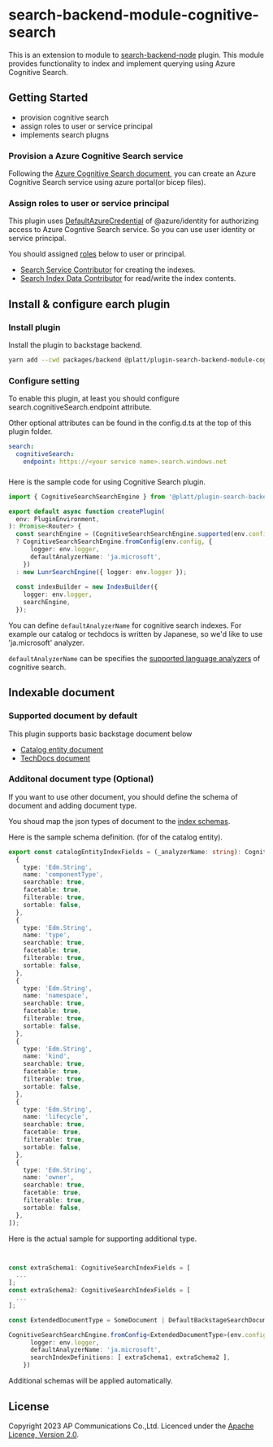 # search-backend-module-cognitive-search

This is an extension to module to [search-backend-node](https://github.com/backstage/backstage/tree/master/plugins/search-backend-node) plugin.
This module provides functionality to index and implement querying using Azure Cognitive Search.

## Getting Started

- provision cognitive search
- assign roles to user or service principal
- implements search plugns

### Provision a Azure Cognitive Search service

Following the [Azure Cognitive Search document](https://learn.microsoft.com/en-us/azure/search/search-what-is-azure-search), you can create an Azure Cognitive Search service using azure portal(or bicep files).

### Assign roles to user or service principal

This plugin uses [DefaultAzureCredential](https://www.npmjs.com/package/@azure/identity) of @azure/identity for authorizing access to Azure Cogntive Search service. So you can use user identity or service principal.

You should assigned [roles](https://learn.microsoft.com/en-us/azure/search/search-security-rbac?tabs=config-svc-portal%2Croles-portal%2Ctest-portal%2Ccustom-role-portal%2Cdisable-keys-portal#built-in-roles-used-in-search) below to user or principal.


- [Search Service Contributor](https://learn.microsoft.com/en-us/azure/role-based-access-control/built-in-roles#search-service-contributor) for creating the indexes.
- [Search Index Data Contributor](https://learn.microsoft.com/en-us/azure/role-based-access-control/built-in-roles#search-index-data-contributor) for read/write the index contents.

## Install & configure earch plugin

### Install plugin

Install the plugin to backstage backend.

```bash
yarn add --cwd packages/backend @platt/plugin-search-backend-module-cognitive-search-backend

```

### Configure setting

To enable this plugin, at least you should configure search.cognitiveSearch.endpoint attribute.

Other optional attributes can be found in the config.d.ts at the top of this plugin folder. 

```yaml
search:
  cognitiveSearch:
    endpoint: https://<your service name>.search.windows.net

```

### 

Here is the sample code for using Cognitive Search plugin.

```typescript
import { CognitiveSearchSearchEngine } from '@platt/plugin-search-backend-module-cognitive-search-backend';

export default async function createPlugin(
  env: PluginEnvironment,
): Promise<Router> {
  const searchEngine = (CognitiveSearchSearchEngine.supported(env.config))
  ? CognitiveSearchSearchEngine.fromConfig(env.config, {
      logger: env.logger,
      defaultAnalyzerName: 'ja.microsoft',
    })
  : new LunrSearchEngine({ logger: env.logger });
  
  const indexBuilder = new IndexBuilder({
    logger: env.logger,
    searchEngine,
  });

```

You can define `defaultAnalyzerName` for cognitive search indexes.
For example our catalog or techdocs is written by Japanese, so we'd like to use 
'ja.microsoft' analyzer.

`defaultAnalyzerName` can be specifies the [supported language analyzers](https://learn.microsoft.com/en-us/azure/search/index-add-language-analyzers#supported-language-analyzers) of cognitive search.



## Indexable document

### Supported document by default

This plugin supports basic backstage document below

- [Catalog entity document](https://github.com/backstage/backstage/blob/master/plugins/catalog-common/src/search/CatalogEntityDocument.ts)
- [TechDocs document](https://github.com/backstage/backstage/blob/master/plugins/techdocs-node/src/techdocsTypes.ts)

### Additonal document type (Optional)
If you want to use other document, you should define the schema of document and adding document type.

You shoud map the json types of document to the [index schemas](https://learn.microsoft.com/en-us/azure/search/search-what-is-an-index).


Here is the sample schema definition. (for of the catalog entity).

```typescript
export const catalogEntityIndexFields = (_analyzerName: string): CognitiveSearchIndexFields => ([
  {
    type: 'Edm.String',
    name: 'componentType',
    searchable: true,
    facetable: true,
    filterable: true,
    sortable: false,
  },
  {
    type: 'Edm.String',
    name: 'type',
    searchable: true,
    facetable: true,
    filterable: true,
    sortable: false,
  },
  {
    type: 'Edm.String',
    name: 'namespace',
    searchable: true,
    facetable: true,
    filterable: true,
    sortable: false,
  },
  {
    type: 'Edm.String',
    name: 'kind',
    searchable: true,
    facetable: true,
    filterable: true,
    sortable: false,
  },
  {
    type: 'Edm.String',
    name: 'lifecycle',
    searchable: true,
    facetable: true,
    filterable: true,
    sortable: false,
  },
  {
    type: 'Edm.String',
    name: 'owner',
    searchable: true,
    facetable: true,
    filterable: true,
    sortable: false,
  },
]);

```

Here is the actual sample for supporting additional type.

```typescript


const extraSchema1: CognitiveSearchIndexFields = [
  ...
];
const extraSchema2: CognitiveSearchIndexFields = [
  ...
];

const ExtendedDocumentType = SomeDocument | DefaultBackstageSearchDocuments;

CognitiveSearchSearchEngine.fromConfig<ExtendedDocumentType>(env.config, {
      logger: env.logger,
      defaultAnalyzerName: 'ja.microsoft',
      searchIndexDefinitions: [ extraSchema1, extraSchema2 ],
    })
```

Additional schemas will be applied automatically.

## License

Copyright 2023 AP Communications Co.,Ltd. Licenced under the [Apache Licence, Version 2.0](../../LICENSE).